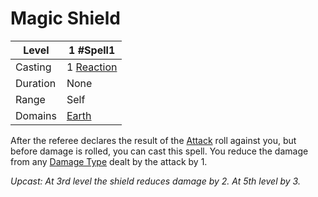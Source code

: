 # Magic Shield

| Level    | 1 #Spell1                                               |
| -------- | ------------------------------------------------------- |
| Casting  | 1 [Reaction](../../../../Game%20Procedures/Reaction.md) |
| Duration | None                                                    |
| Range    | Self                                                    |
| Domains  | [Earth](../../../Spell%20Domains/Earth.md)              |

After the referee declares the result of the [Attack](../../../../Game%20Procedures/Attack.md) roll against you, but before damage is rolled, you can cast this spell. You reduce the damage from any [Damage Type](../../../../Damage%20Types/!Damage%20Types.md) dealt by the attack by 1.

*Upcast: At 3rd level the shield reduces damage by 2. At 5th level by 3.*